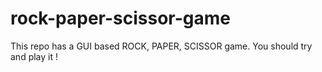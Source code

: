 # rock-paper-scissor-game
This repo has a GUI based ROCK, PAPER, SCISSOR game. You should try and play it !

